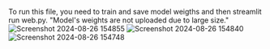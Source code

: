 To run this file, you need to train and save model weigths and then  streamlit run web.py.
"Model's weights are not uploaded due to large size."![Screenshot 2024-08-26 154855](https://github.com/user-attachments/assets/1d8c321b-b3b8-4015-b7b0-047c56a2f55c)
![Screenshot 2024-08-26 154840](https://github.com/user-attachments/assets/236f4eea-286d-49d1-ad8f-c8167138b938)
![Screenshot 2024-08-26 154748](https://github.com/user-attachments/assets/afb4df66-2ce2-4955-8b43-66eb1aeb09bc)
